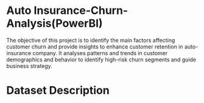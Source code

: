 # Auto Insurance-Churn-Analysis(PowerBI)
The objective of this project is to identify the main factors affecting customer churn and provide insights to enhance customer retention in auto-insurance company. It analyses patterns and trends in customer demographics and behavior to identify high-risk churn segments and guide business strategy.
# Dataset Description

